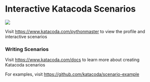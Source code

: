 # Interactive Katacoda Scenarios

[![](http://shields.katacoda.com/katacoda/pythonmaster/count.svg)](https://www.katacoda.com/pythonmaster "Get your profile on Katacoda.com")

Visit https://www.katacoda.com/pythonmaster to view the profile and interactive scenarios

### Writing Scenarios
Visit https://www.katacoda.com/docs to learn more about creating Katacoda scenarios

For examples, visit https://github.com/katacoda/scenario-example
